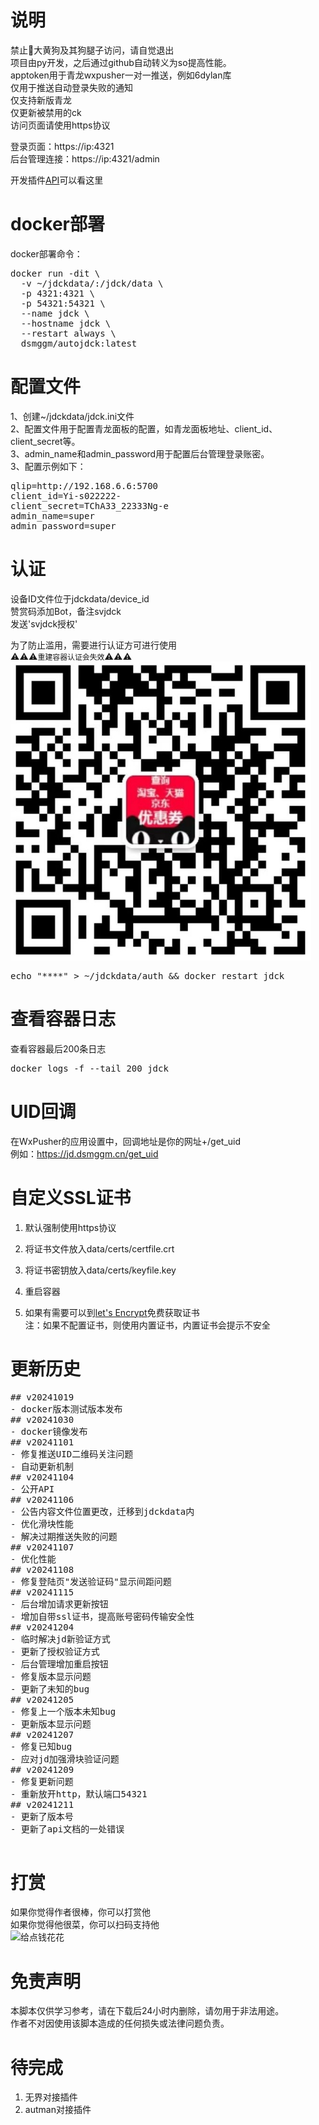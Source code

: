 # 说明
禁止🚫大黄狗及其狗腿子访问，请自觉退出  
项目由py开发，之后通过github自动转义为so提高性能。  
apptoken用于青龙wxpusher一对一推送，例如6dylan库  
仅用于推送自动登录失败的通知  
仅支持新版青龙  
仅更新被禁用的ck  
访问页面请使用https协议  

登录页面：https://ip:4321  
后台管理连接：https://ip:4321/admin  

开发插件[API](https://github.com/dsmggm/svjdck/blob/main/README_API.md)可以看这里  
# docker部署
docker部署命令：  
<pre>
docker run -dit \
  -v ~/jdckdata/:/jdck/data \
  -p 4321:4321 \
  -p 54321:54321 \
  --name jdck \
  --hostname jdck \
  --restart always \
  dsmggm/autojdck:latest
</pre>

# 配置文件
1、创建~/jdckdata/jdck.ini文件  
2、配置文件用于配置青龙面板的配置，如青龙面板地址、client_id、client_secret等。  
3、admin_name和admin_password用于配置后台管理登录账密。  
3、配置示例如下：  
<pre>
qlip=http://192.168.6.6:5700
client_id=Yi-s022222-
client_secret=TChA33_22333Ng-e
admin_name=super
admin_password=super
</pre>

# 认证
设备ID文件位于jdckdata/device_id  
赞赏码添加Bot，备注svjdck  
发送'svjdck授权'  
  
为了防止滥用，需要进行认证方可进行使用  
⚠⚠⚠`重建容器认证会失效`⚠⚠⚠  
![DsmggmBot](DsmggmBot.png)
<pre>
echo "****" > ~/jdckdata/auth && docker restart jdck
</pre>

# 查看容器日志
查看容器最后200条日志
<pre>
docker logs -f --tail 200 jdck
</pre>

# UID回调
在WxPusher的应用设置中，回调地址是你的网址+/get_uid  
例如：https://jd.dsmggm.cn/get_uid  

# 自定义SSL证书
1. 默认强制使用https协议  
2. 将证书文件放入data/certs/certfile.crt  
3. 将证书密钥放入data/certs/keyfile.key  

4. 重启容器  
5. 如果有需要可以到[let's Encrypt](https://letsencrypt.org/zh-cn/getting-started/)免费获取证书  
注：如果不配置证书，则使用内置证书，内置证书会提示不安全  

# 更新历史
<pre>
## v20241019
- docker版本测试版本发布
## v20241030
- docker镜像发布
## v20241101
- 修复推送UID二维码关注问题
- 自动更新机制
## v20241104
- 公开API
## v20241106
- 公告内容文件位置更改，迁移到jdckdata内
- 优化滑块性能
- 解决过期推送失败的问题
## v20241107
- 优化性能
## v20241108
- 修复登陆页"发送验证码"显示间距问题
## v20241115
- 后台增加请求更新按钮
- 增加自带ssl证书，提高账号密码传输安全性
## v20241204
- 临时解决jd新验证方式
- 更新了授权验证方式
- 后台管理增加重启按钮
- 修复版本显示问题
- 更新了未知的bug
## v20241205
- 修复上一个版本未知bug
- 更新版本显示问题
## v20241207
- 修复已知bug
- 应对jd加强滑块验证问题
## v20241209
- 修复更新问题
- 重新放开http，默认端口54321
## v20241211
- 更新了版本号
- 更新了api文档的一处错误

</pre>

# 打赏  
如果你觉得作者很棒，你可以打赏他  
如果你觉得他很菜，你可以扫码支持他  
![给点钱花花](get_me_some_money.jpg)  

# 免责声明  
本脚本仅供学习参考，请在下载后24小时内删除，请勿用于非法用途。  
作者不对因使用该脚本造成的任何损失或法律问题负责。  

# 待完成
1. 无界对接插件
2. autman对接插件